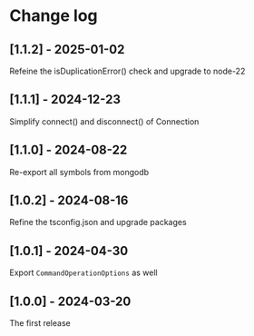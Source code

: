 # Change log

## [1.1.2] - 2025-01-02

Refeine the isDuplicationError() check and upgrade to node-22

## [1.1.1] - 2024-12-23

Simplify connect() and disconnect() of Connection

## [1.1.0] - 2024-08-22

Re-export all symbols from mongodb

## [1.0.2] - 2024-08-16

Refine the tsconfig.json and upgrade packages

## [1.0.1] - 2024-04-30

Export `CommandOperationOptions` as well

## [1.0.0] - 2024-03-20

The first release
